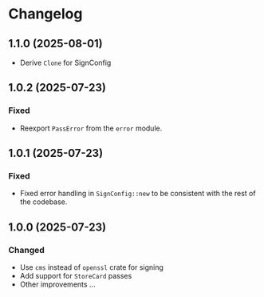 # Changelog

## 1.1.0 (2025-08-01)

- Derive `Clone` for SignConfig

## 1.0.2 (2025-07-23)

### Fixed

- Reexport `PassError` from the `error` module.

## 1.0.1 (2025-07-23)

### Fixed

- Fixed error handling in `SignConfig::new` to be consistent with the rest of the codebase.

## 1.0.0 (2025-07-23)

### Changed

- Use `cms` instead of `openssl` crate for signing
- Add support for `StoreCard` passes
- Other improvements ...

